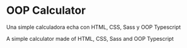 # OOP Calculator

Una simple calculadora echa con HTML, CSS, Sass y OOP Typescript

A simple calculator made of HTML, CSS, Sass and OOP Typescript
